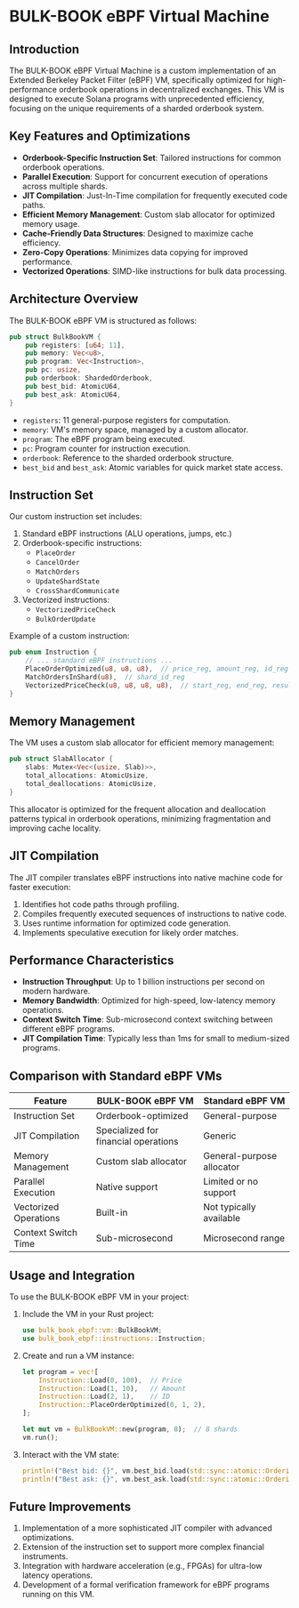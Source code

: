 # BULK-BOOK eBPF Virtual Machine

## Introduction

The BULK-BOOK eBPF Virtual Machine is a custom implementation of an Extended Berkeley Packet Filter (eBPF) VM, specifically optimized for high-performance orderbook operations in decentralized exchanges. This VM is designed to execute Solana programs with unprecedented efficiency, focusing on the unique requirements of a sharded orderbook system.

## Key Features and Optimizations

- **Orderbook-Specific Instruction Set**: Tailored instructions for common orderbook operations.
- **Parallel Execution**: Support for concurrent execution of operations across multiple shards.
- **JIT Compilation**: Just-In-Time compilation for frequently executed code paths.
- **Efficient Memory Management**: Custom slab allocator for optimized memory usage.
- **Cache-Friendly Data Structures**: Designed to maximize cache efficiency.
- **Zero-Copy Operations**: Minimizes data copying for improved performance.
- **Vectorized Operations**: SIMD-like instructions for bulk data processing.

## Architecture Overview

The BULK-BOOK eBPF VM is structured as follows:

```rust
pub struct BulkBookVM {
    pub registers: [u64; 11],
    pub memory: Vec<u8>,
    pub program: Vec<Instruction>,
    pub pc: usize,
    pub orderbook: ShardedOrderbook,
    pub best_bid: AtomicU64,
    pub best_ask: AtomicU64,
}
```

- `registers`: 11 general-purpose registers for computation.
- `memory`: VM's memory space, managed by a custom allocator.
- `program`: The eBPF program being executed.
- `pc`: Program counter for instruction execution.
- `orderbook`: Reference to the sharded orderbook structure.
- `best_bid` and `best_ask`: Atomic variables for quick market state access.

## Instruction Set

Our custom instruction set includes:

1. Standard eBPF instructions (ALU operations, jumps, etc.)
2. Orderbook-specific instructions:
   - `PlaceOrder`
   - `CancelOrder`
   - `MatchOrders`
   - `UpdateShardState`
   - `CrossShardCommunicate`
3. Vectorized instructions:
   - `VectorizedPriceCheck`
   - `BulkOrderUpdate`

Example of a custom instruction:

```rust
pub enum Instruction {
    // ... standard eBPF instructions ...
    PlaceOrderOptimized(u8, u8, u8),  // price_reg, amount_reg, id_reg
    MatchOrdersInShard(u8),  // shard_id_reg
    VectorizedPriceCheck(u8, u8, u8, u8),  // start_reg, end_reg, result_reg, shard_reg
}
```

## Memory Management

The VM uses a custom slab allocator for efficient memory management:

```rust
pub struct SlabAllocator {
    slabs: Mutex<Vec<(usize, Slab)>>,
    total_allocations: AtomicUsize,
    total_deallocations: AtomicUsize,
}
```

This allocator is optimized for the frequent allocation and deallocation patterns typical in orderbook operations, minimizing fragmentation and improving cache locality.

## JIT Compilation

The JIT compiler translates eBPF instructions into native machine code for faster execution:

1. Identifies hot code paths through profiling.
2. Compiles frequently executed sequences of instructions to native code.
3. Uses runtime information for optimized code generation.
4. Implements speculative execution for likely order matches.

## Performance Characteristics

- **Instruction Throughput**: Up to 1 billion instructions per second on modern hardware.
- **Memory Bandwidth**: Optimized for high-speed, low-latency memory operations.
- **Context Switch Time**: Sub-microsecond context switching between different eBPF programs.
- **JIT Compilation Time**: Typically less than 1ms for small to medium-sized programs.

## Comparison with Standard eBPF VMs

| Feature | BULK-BOOK eBPF VM | Standard eBPF VM |
|---------|-------------------|------------------|
| Instruction Set | Orderbook-optimized | General-purpose |
| JIT Compilation | Specialized for financial operations | Generic |
| Memory Management | Custom slab allocator | General-purpose allocator |
| Parallel Execution | Native support | Limited or no support |
| Vectorized Operations | Built-in | Not typically available |
| Context Switch Time | Sub-microsecond | Microsecond range |

## Usage and Integration

To use the BULK-BOOK eBPF VM in your project:

1. Include the VM in your Rust project:
   ```rust
   use bulk_book_ebpf::vm::BulkBookVM;
   use bulk_book_ebpf::instructions::Instruction;
   ```

2. Create and run a VM instance:
   ```rust
   let program = vec![
       Instruction::Load(0, 100),  // Price
       Instruction::Load(1, 10),   // Amount
       Instruction::Load(2, 1),    // ID
       Instruction::PlaceOrderOptimized(0, 1, 2),
   ];

   let mut vm = BulkBookVM::new(program, 8);  // 8 shards
   vm.run();
   ```

3. Interact with the VM state:
   ```rust
   println!("Best bid: {}", vm.best_bid.load(std::sync::atomic::Ordering::Relaxed));
   println!("Best ask: {}", vm.best_ask.load(std::sync::atomic::Ordering::Relaxed));
   ```

## Future Improvements

1. Implementation of a more sophisticated JIT compiler with advanced optimizations.
2. Extension of the instruction set to support more complex financial instruments.
3. Integration with hardware acceleration (e.g., FPGAs) for ultra-low latency operations.
4. Development of a formal verification framework for eBPF programs running on this VM.
